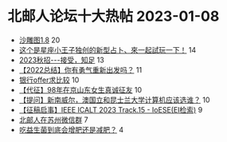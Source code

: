 # 北邮人论坛十大热帖 2023-01-08

- [沙雕图1.8](https://bbs.byr.cn/article/Picture/3335514) 20
- [这个是星座小王子独创的新型占卜、來一起試玩一下！](https://bbs.byr.cn/article/Constellations/465260) 14
- [2023秋招---接受，知足](https://bbs.byr.cn/article/Talking/6377125) 13
- [【2022总结】你有勇气重新出发吗？](https://bbs.byr.cn/article/WorkLife/1194785) 11
- [银行offer求比较](https://bbs.byr.cn/article/Job/2181852) 10
- [【代征】98年在京山东女生真诚征友](https://bbs.byr.cn/article/Friends/2034818) 10
- [【提问】新南威尔，澳国立和昆士兰大学计算机应该选谁？](https://bbs.byr.cn/article/GoAbroad/390593) 10
- [【征稿启事】IEEE ICALT 2023 Track.15 - IoESE(EI检索)](https://bbs.byr.cn/article/Paper/47415) 9
- [北邮人在苏州微信群](https://bbs.byr.cn/article/Jiangsu/113522) 7
- [吃益生菌到底会增肥还是减肥？](https://bbs.byr.cn/article/Health/230122) 4


